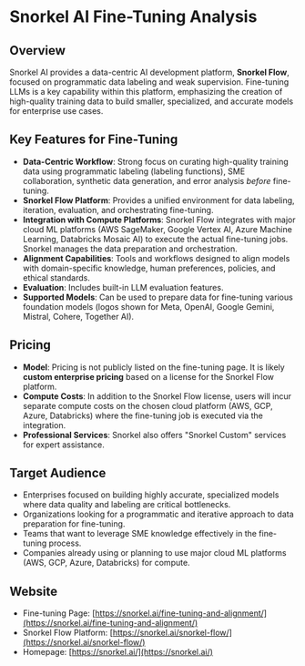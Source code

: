 # Snorkel AI Fine-Tuning Analysis

## Overview
Snorkel AI provides a data-centric AI development platform, **Snorkel Flow**, focused on programmatic data labeling and weak supervision. Fine-tuning LLMs is a key capability within this platform, emphasizing the creation of high-quality training data to build smaller, specialized, and accurate models for enterprise use cases.

## Key Features for Fine-Tuning
- **Data-Centric Workflow**: Strong focus on curating high-quality training data using programmatic labeling (labeling functions), SME collaboration, synthetic data generation, and error analysis *before* fine-tuning.
- **Snorkel Flow Platform**: Provides a unified environment for data labeling, iteration, evaluation, and orchestrating fine-tuning.
- **Integration with Compute Platforms**: Snorkel Flow integrates with major cloud ML platforms (AWS SageMaker, Google Vertex AI, Azure Machine Learning, Databricks Mosaic AI) to execute the actual fine-tuning jobs. Snorkel manages the data preparation and orchestration.
- **Alignment Capabilities**: Tools and workflows designed to align models with domain-specific knowledge, human preferences, policies, and ethical standards.
- **Evaluation**: Includes built-in LLM evaluation features.
- **Supported Models**: Can be used to prepare data for fine-tuning various foundation models (logos shown for Meta, OpenAI, Google Gemini, Mistral, Cohere, Together AI).

## Pricing
- **Model**: Pricing is not publicly listed on the fine-tuning page. It is likely **custom enterprise pricing** based on a license for the Snorkel Flow platform.
- **Compute Costs**: In addition to the Snorkel Flow license, users will incur separate compute costs on the chosen cloud platform (AWS, GCP, Azure, Databricks) where the fine-tuning job is executed via the integration.
- **Professional Services**: Snorkel also offers "Snorkel Custom" services for expert assistance.

## Target Audience
- Enterprises focused on building highly accurate, specialized models where data quality and labeling are critical bottlenecks.
- Organizations looking for a programmatic and iterative approach to data preparation for fine-tuning.
- Teams that want to leverage SME knowledge effectively in the fine-tuning process.
- Companies already using or planning to use major cloud ML platforms (AWS, GCP, Azure, Databricks) for compute.

## Website
- Fine-tuning Page: [https://snorkel.ai/fine-tuning-and-alignment/](https://snorkel.ai/fine-tuning-and-alignment/)
- Snorkel Flow Platform: [https://snorkel.ai/snorkel-flow/](https://snorkel.ai/snorkel-flow/)
- Homepage: [https://snorkel.ai/](https://snorkel.ai/)